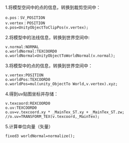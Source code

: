 1.将模型空间中的点的信息，转换到裁剪空间中：
```
o.pos：SV_POSITION
v.vertex：POSITION
o.pos=UnityObjectToClipPos(v.vertex);
```

2.将模型中的法线信息，转换到世界空间中:

```
v.normal:NORMAL
o.worldNormal:TEXCOORD0
o.worldNormal=UnityObjectToWorldNormal(v.normal);
```

3.将模型中的点的信息，转换到世界空间中：

```
v.vertex:POSITION
o.worldPos:TEXCOORD0
o.worldPos=mul(unity_ObjectTo World,v.vertex).xyz;
```

4.得到uv贴图坐标并存储：

```
v.texcoord:REXCOORD0
o.uv:TEXCOORD0
o.uv=v.texcoord.xy * _MainTex_ST.xy + _MainTex_ST.zw;
//o.uv=TRANSFORM_TEX(v.texcoord,_MainTex);
```

5.计算单位向量（矢量）

```
fixed3 worldNormal=normalize();
```






